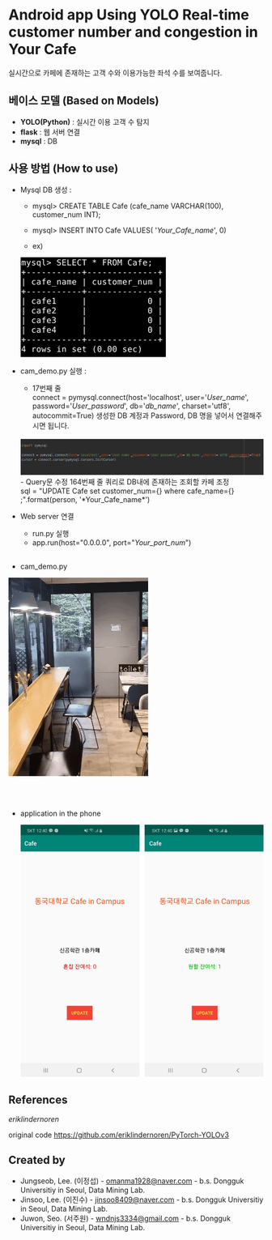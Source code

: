 #   Android app Using YOLO Real-time customer number and congestion in Your Cafe 

 실시간으로 카페에 존재하는 고객 수와 이용가능한 좌석 수를 보여줍니다.
 
 ## 베이스 모델 (Based on Models)
 - **YOLO(Python)** : 실시간 이용 고객 수 탐지
 - **flask** : 웹 서버 연결
 -  **mysql** : DB


## 사용 방법 (How to use)
 -  Mysql DB 생성 :
	 -  mysql> CREATE TABLE Cafe (cafe_name VARCHAR(100), 	           customer_num INT);
   	 -  mysql> INSERT INTO Cafe VALUES( '*Your_Cafe_name*', 0)
	 
	 - ex) <br>
	<img src="img/1.png">

- cam_demo.py 실행 :
     - 17번째 줄<br>
      connect = pymysql.connect(host='localhost', user='*User_name*', password='*User_password*', db='*db_name*', charset='utf8', autocommit=True)
     생성한 DB 계정과 Password, DB 명을 넣어서 연결해주시면 됩니다.
	<br>
	<img src="img/2.png">
	<br>
	 - Query문 수정 164번째 줄 쿼리로 DB내에 존재하는 조회할 카페 조정<br>
	  sql = "UPDATE Cafe set customer_num={} where cafe_name={} ;".format(person, '*Your_Cafe_name*')
	  
- Web server 연결 
    - run.py 실행
    - app.run(host="0.0.0.0", port="*Your_port_num*")


## 

- cam_demo.py
<img src="img/4.gif">

<br><br>
- application in the phone

	<img src="img/3.jpg">



## References

*eriklindernoren*<br>

original code
https://github.com/eriklindernoren/PyTorch-YOLOv3


## Created by
- Jungseob, Lee. (이정섭) - omanma1928@naver.com - b.s. Dongguk Universitiy in Seoul, Data Mining Lab.
- Jinsoo, Lee. (이진수) - jinsoo8409@naver.com - b.s. Dongguk Universitiy in Seoul, Data Mining Lab.
- Juwon, Seo. (서주원)  - wndnjs3334@gmail.com - b.s. Dongguk Universitiy in Seoul, Data Mining Lab.
